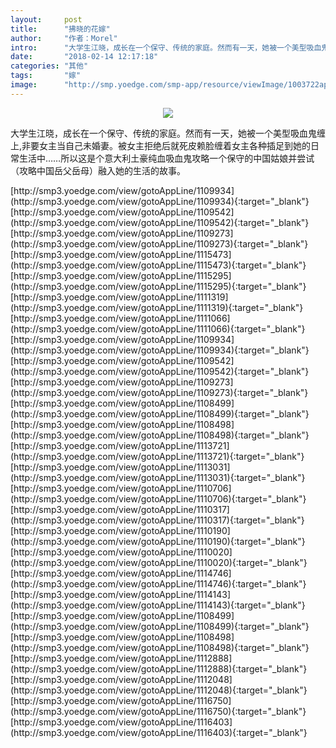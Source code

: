 ```yaml
---
layout:     post
title:      "拂晓的花嫁"
author:     "作者：Morel"
intro:      "大学生江晓，成长在一个保守、传统的家庭。然而有一天，她被一个美型吸血鬼缠上,非要女主当自己未婚妻。被女主拒绝后就死皮赖脸缠着女主各种插足到她的日常生活中……所以这是个意大利土豪纯血吸血鬼攻略一个保守的中国姑娘并尝试（攻略中国岳父岳母）融入她的生活的故事。"
date:       "2018-02-14 12:17:18"
categories: "其他"
tags:       "嫁"
image:      "http://smp.yoedge.com/smp-app/resource/viewImage/1003722appline.png"
---
```

<div style="text-align: center">
<p><img src="http://smp.yoedge.com/smp-app/resource/viewImage/1003722appline.png"/></p>
</div>
<p class="post-meta">
<span>大学生江晓，成长在一个保守、传统的家庭。然而有一天，她被一个美型吸血鬼缠上,非要女主当自己未婚妻。被女主拒绝后就死皮赖脸缠着女主各种插足到她的日常生活中……所以这是个意大利土豪纯血吸血鬼攻略一个保守的中国姑娘并尝试（攻略中国岳父岳母）融入她的生活的故事。</span>
</p>
[http://smp3.yoedge.com/view/gotoAppLine/1109934](http://smp3.yoedge.com/view/gotoAppLine/1109934){:target="_blank"}
[http://smp3.yoedge.com/view/gotoAppLine/1109542](http://smp3.yoedge.com/view/gotoAppLine/1109542){:target="_blank"}
[http://smp3.yoedge.com/view/gotoAppLine/1109273](http://smp3.yoedge.com/view/gotoAppLine/1109273){:target="_blank"}
[http://smp3.yoedge.com/view/gotoAppLine/1115473](http://smp3.yoedge.com/view/gotoAppLine/1115473){:target="_blank"}
[http://smp3.yoedge.com/view/gotoAppLine/1115295](http://smp3.yoedge.com/view/gotoAppLine/1115295){:target="_blank"}
[http://smp3.yoedge.com/view/gotoAppLine/1111319](http://smp3.yoedge.com/view/gotoAppLine/1111319){:target="_blank"}
[http://smp3.yoedge.com/view/gotoAppLine/1111066](http://smp3.yoedge.com/view/gotoAppLine/1111066){:target="_blank"}
[http://smp3.yoedge.com/view/gotoAppLine/1109934](http://smp3.yoedge.com/view/gotoAppLine/1109934){:target="_blank"}
[http://smp3.yoedge.com/view/gotoAppLine/1109542](http://smp3.yoedge.com/view/gotoAppLine/1109542){:target="_blank"}
[http://smp3.yoedge.com/view/gotoAppLine/1109273](http://smp3.yoedge.com/view/gotoAppLine/1109273){:target="_blank"}
[http://smp3.yoedge.com/view/gotoAppLine/1108499](http://smp3.yoedge.com/view/gotoAppLine/1108499){:target="_blank"}
[http://smp3.yoedge.com/view/gotoAppLine/1108498](http://smp3.yoedge.com/view/gotoAppLine/1108498){:target="_blank"}
[http://smp3.yoedge.com/view/gotoAppLine/1113721](http://smp3.yoedge.com/view/gotoAppLine/1113721){:target="_blank"}
[http://smp3.yoedge.com/view/gotoAppLine/1113031](http://smp3.yoedge.com/view/gotoAppLine/1113031){:target="_blank"}
[http://smp3.yoedge.com/view/gotoAppLine/1110706](http://smp3.yoedge.com/view/gotoAppLine/1110706){:target="_blank"}
[http://smp3.yoedge.com/view/gotoAppLine/1110317](http://smp3.yoedge.com/view/gotoAppLine/1110317){:target="_blank"}
[http://smp3.yoedge.com/view/gotoAppLine/1110190](http://smp3.yoedge.com/view/gotoAppLine/1110190){:target="_blank"}
[http://smp3.yoedge.com/view/gotoAppLine/1110020](http://smp3.yoedge.com/view/gotoAppLine/1110020){:target="_blank"}
[http://smp3.yoedge.com/view/gotoAppLine/1114746](http://smp3.yoedge.com/view/gotoAppLine/1114746){:target="_blank"}
[http://smp3.yoedge.com/view/gotoAppLine/1114143](http://smp3.yoedge.com/view/gotoAppLine/1114143){:target="_blank"}
[http://smp3.yoedge.com/view/gotoAppLine/1108499](http://smp3.yoedge.com/view/gotoAppLine/1108499){:target="_blank"}
[http://smp3.yoedge.com/view/gotoAppLine/1108498](http://smp3.yoedge.com/view/gotoAppLine/1108498){:target="_blank"}
[http://smp3.yoedge.com/view/gotoAppLine/1112888](http://smp3.yoedge.com/view/gotoAppLine/1112888){:target="_blank"}
[http://smp3.yoedge.com/view/gotoAppLine/1112048](http://smp3.yoedge.com/view/gotoAppLine/1112048){:target="_blank"}
[http://smp3.yoedge.com/view/gotoAppLine/1116750](http://smp3.yoedge.com/view/gotoAppLine/1116750){:target="_blank"}
[http://smp3.yoedge.com/view/gotoAppLine/1116403](http://smp3.yoedge.com/view/gotoAppLine/1116403){:target="_blank"}


